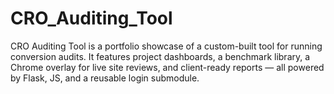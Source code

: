 # CRO_Auditing_Tool
CRO Auditing Tool is a portfolio showcase of a custom-built tool for running conversion audits. It features project dashboards, a benchmark library, a Chrome overlay for live site reviews, and client-ready reports — all powered by Flask, JS, and a reusable login submodule.

